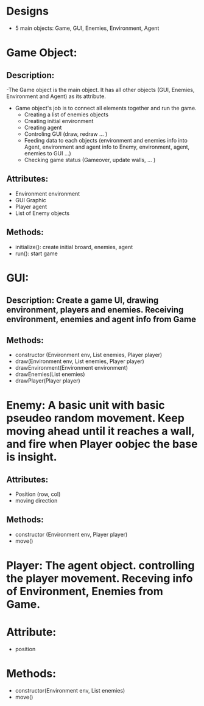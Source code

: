 # Designs
- 5 main objects: Game, GUI, Enemies, Environment, Agent

# Game Object:
## Description: 
  -The Game object is the main object. It has all other objects (GUI, Enemies, Environment and Agent) as its attribute.
  - Game object's job is to connect all elements together and run the game.
    + Creating a list of enemies objects
    + Creating initial environment
    + Creating agent
    + Controling GUI (draw, redraw ... )
    + Feeding data to each objects (environment and enemies info into Agent, environment and agent info to Enemy, environment, agent, enemies to GUI ...)
    + Checking game status (Gameover, update walls, ... )
## Attributes:
  - Environment environment
  - GUI Graphic
  - Player agent
  - List of Enemy objects
## Methods:
  - initialize(): create initial broard, enemies, agent
  - run(): start game

# GUI:
## Description: Create a game UI, drawing environment, players and enemies. Receiving environment, enemies and agent info from Game
## Methods:
  - constructor (Environment env, List<Enemy> enemies, Player player)
  - draw(Environment env, List<Enemy> enemies, Player player)
  - drawEnvironment(Environment environment)
  - drawEnemies(List<Enemy> enemies)
  - drawPlayer(Player player)

# Enemy: A basic unit with basic pseudeo random movement. Keep moving ahead until it reaches a wall, and fire when Player oobjec the base is insight. 
## Attributes:
  - Position (row, col)
  - moving direction
## Methods:
  - constructor (Environment env, Player player)
  - move()

# Player: The agent object. controlling the player movement. Receving info of Environment, Enemies from Game.
# Attribute:
  - position
# Methods:
  - constructor(Environment env, List<Enemy> enemies)
  - move()

